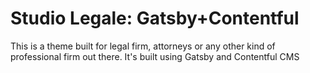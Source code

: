 # Studio Legale: Gatsby+Contentful

This is a theme built for legal firm, attorneys or any other kind of professional firm out there. It's built using Gatsby and Contentful CMS